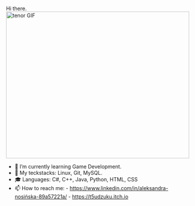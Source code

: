 Hi there.
<img src="https://camo.githubusercontent.com/bfe24c7f7db9b843e8602869974fe2d022441bb5583749ae2f84a85983fa52d4/68747470733a2f2f6d656469612e74656e6f722e636f6d2f696d616765732f37646234656161336534373237326338653538656530313866633339306237642f74656e6f722e676966" alt="tenor GIF" width="500" height="400" data-canonical-src="https://media.tenor.com/images/7db4eaa3e47272c8e58ee018fc390b7d/tenor.gif" style="max-width:100%;">

- 🌱 I’m currently learning Game Development.
- 🤔 My teckstacks: Linux, Git, MySQL.
- 🎓 Languages: C#, C++, Java, Python, HTML, CSS
- 📫 How to reach me: 
                  - https://www.linkedin.com/in/aleksandra-nosińska-89a57221a/
                  - https://t5udzuku.itch.io


